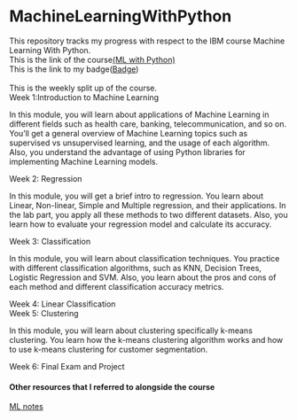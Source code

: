 # MachineLearningWithPython
This repository tracks my progress with respect to the IBM course Machine Learning With Python.<br>
This is the link of the course<a href="https://www.coursera.org/programs/manipal-education-tguaf?currentTab=CATALOG&eoc=true&productId=8UjeMk-mEeit4g4GsxE4dg&productType=course&showMiniModal=true">(ML with Python)</a><br>
This is the link to my badge(<a href='https://www.credly.com/badges/4c1cd0f9-2629-4e71-8e36-aa87b46c347c/public_url'>Badge</a>)
<br><br>
This is the weekly split up of the course.<br>
Week 1:Introduction to Machine Learning<br><p>
In this module, you will learn about applications of Machine Learning in different fields such as health care, banking, telecommunication, and so on. You’ll get a general overview of Machine Learning topics such as supervised vs unsupervised learning, and the usage of each algorithm. Also, you understand the advantage of using Python libraries for implementing Machine Learning models.</p>
Week 2: Regression<br><p>
In this module, you will get a brief intro to regression. You learn about Linear, Non-linear, Simple and Multiple regression, and their applications. In the lab part, you apply all these methods to two different datasets. Also, you learn how to evaluate your regression model and calculate its accuracy.</p>
Week 3: Classification<br><p>
In this module, you will learn about classification techniques. You practice with different classification algorithms, such as KNN, Decision Trees, Logistic Regression and SVM. Also, you learn about the pros and cons of each method and different classification accuracy metrics.</p>
Week 4: Linear Classification <br>
Week 5: Clustering<br><p>
In this module, you will learn about clustering specifically k-means clustering. You learn how the k-means clustering algorithm works and how to use k-means clustering for customer segmentation.</p>
Week 6: Final Exam and Project

<h4>Other resources that I referred to alongside the course</h4>
<a href='https://www.notion.so/ML-resources-ec39a024a6f64f81aaebcb3e526b5d83?pvs=4'>ML notes</a>

